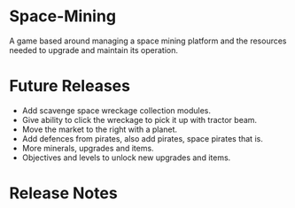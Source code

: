 # Space-Mining
A game based around managing a space mining platform and the resources needed to upgrade and maintain its operation.

# Future Releases
 - Add scavenge space wreckage collection modules.
 - Give ability to click the wreckage to pick it up with tractor beam.
 - Move the market to the right with a planet.
 - Add defences from pirates, also add pirates, space pirates that is.
 - More minerals, upgrades and items.
 - Objectives and levels to unlock new upgrades and items.

# Release Notes
